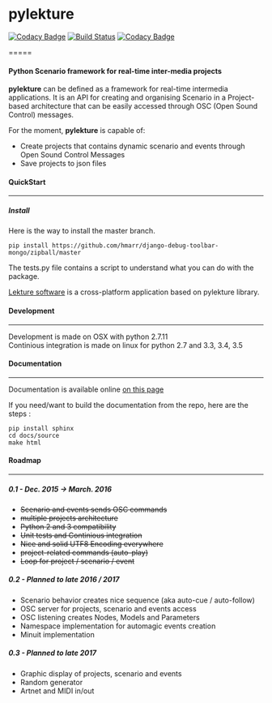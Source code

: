 # pylekture
[![Codacy Badge](https://api.codacy.com/project/badge/coverage/e0076e979dc64ed3b11d5389a0ddd946)](https://www.codacy.com/app/contact_37/pylekture)
[![Build Status](https://travis-ci.org/PixelStereo/pylekture.svg?branch=master)](https://travis-ci.org/PixelStereo/pylekture)
[![Codacy Badge](https://api.codacy.com/project/badge/grade/e0076e979dc64ed3b11d5389a0ddd946)](https://www.codacy.com/app/contact_37/pylekture)

=====
#### Python Scenario framework for real-time inter-media projects

**pylekture** can be defined as a framework for real-time intermedia applications.
It is an API for creating and organising Scenario in a Project-based architecture that can be easily accessed through OSC (Open Sound Control) messages.

For the moment, **pylekture** is capable of:

-  Create projects that contains dynamic scenario and events through Open Sound Control Messages
-  Save projects to json files

#### QuickStart
---
##### Install
Here is the way to install the master branch.

    pip install https://github.com/hmarr/django-debug-toolbar-mongo/zipball/master    

The tests.py file contains a script to understand what you can do with the package.

[Lekture software](http://github.com/PixelStereo/lekture) is a cross-platform application based on pylekture library.

#### Development
---
Development is made on OSX with python 2.7.11    
Continious integration is made on linux for python 2.7 and 3.3, 3.4, 3.5

#### Documentation
---
Documentation is available online [on this page](http://pixelstereo.github.io/pylekture)    

If you need/want to build the documentation from the repo, here are the steps : 

    pip install sphinx
    cd docs/source
    make html

#### Roadmap
---
##### 0.1 - Dec. 2015 -> March. 2016
* ~~Scenario and events sends OSC commands~~
* ~~multiple projects architecture~~
* ~~Python 2 and 3 compatibility~~
* ~~Unit tests and Continious integration~~
* ~~Nice and solid UTF8 Encoding everywhere~~
* ~~project-related commands (auto-play)~~
* ~~Loop for project / scenario / event~~

##### 0.2 - Planned to late 2016 / 2017
* Scenario behavior creates nice sequence (aka auto-cue / auto-follow)
* OSC server for projects, scenario and events access
* OSC listening creates Nodes, Models and Parameters
* Namespace implementation for automagic events creation
* Minuit implementation

##### 0.3 - Planned to late 2017
* Graphic display of projects, scenario and events
* Random generator
* Artnet and MIDI in/out
